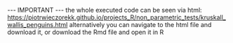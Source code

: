 --- IMPORTANT --- the whole executed code can be seen via html: https://piotrwieczorekk.github.io/projects_R/non_parametric_tests/kruskall_wallis_penguins.html alternatively you can navigate to the html file and download it, or download the Rmd file and open it in R
